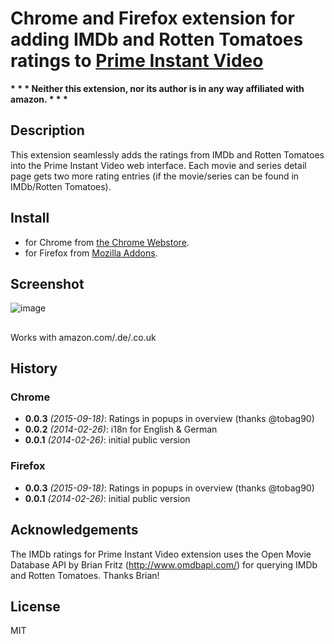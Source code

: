 # Chrome and Firefox extension for adding IMDb and Rotten Tomatoes ratings to [Prime Instant Video](https://www.amazon.com)
__* * * Neither this extension, nor its author is in any way affiliated with amazon. * * *__

## Description
This extension seamlessly adds the ratings from IMDb and Rotten Tomatoes into the Prime Instant Video web interface.
Each movie and series detail page gets two more rating entries (if the movie/series can be found in IMDb/Rotten Tomatoes).

## Install

* for Chrome from [the Chrome Webstore](https://chrome.google.com/webstore/detail/pfnkplljjpbbbclllghfeakdlfcldpfj).
* for Firefox from [Mozilla Addons](https://addons.mozilla.org/de/firefox/addon/prime-ratings/).


## Screenshot

![image](https://raw.github.com/joscha/prime-ratings/master/artwork/screenshot.png)

##
Works with amazon.com/.de/.co.uk

## History
### Chrome
* **0.0.3** _(2015-09-18)_: Ratings in popups in overview (thanks @tobag90)
* **0.0.2** _(2014-02-26)_: i18n for English & German
* **0.0.1** _(2014-02-26)_: initial public version

### Firefox
* **0.0.3** _(2015-09-18)_: Ratings in popups in overview (thanks @tobag90)
* **0.0.1** _(2014-02-26)_: initial public version

## Acknowledgements
The IMDb ratings for Prime Instant Video extension uses the Open Movie Database API by Brian Fritz (http://www.omdbapi.com/) for querying IMDb and Rotten Tomatoes. Thanks Brian!

## License
MIT

